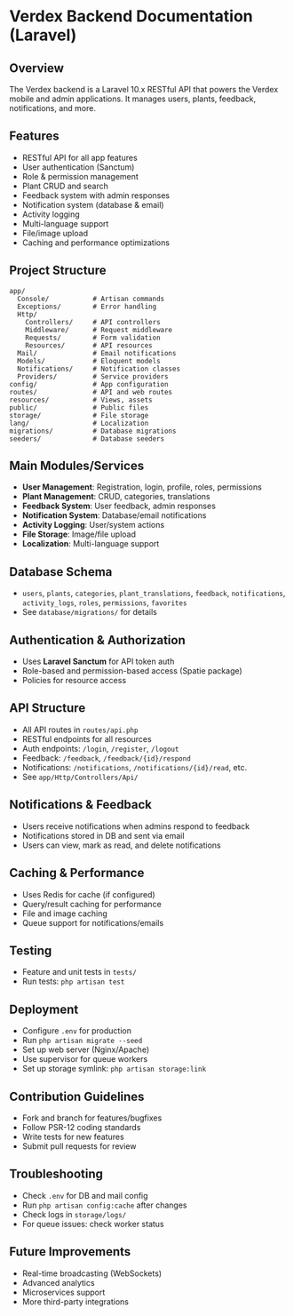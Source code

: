 # Verdex Backend Documentation (Laravel)

## Overview
The Verdex backend is a Laravel 10.x RESTful API that powers the Verdex mobile and admin applications. It manages users, plants, feedback, notifications, and more.

## Features
- RESTful API for all app features
- User authentication (Sanctum)
- Role & permission management
- Plant CRUD and search
- Feedback system with admin responses
- Notification system (database & email)
- Activity logging
- Multi-language support
- File/image upload
- Caching and performance optimizations

## Project Structure
```
app/
  Console/           # Artisan commands
  Exceptions/        # Error handling
  Http/
    Controllers/     # API controllers
    Middleware/      # Request middleware
    Requests/        # Form validation
    Resources/       # API resources
  Mail/              # Email notifications
  Models/            # Eloquent models
  Notifications/     # Notification classes
  Providers/         # Service providers
config/              # App configuration
routes/              # API and web routes
resources/           # Views, assets
public/              # Public files
storage/             # File storage
lang/                # Localization
migrations/          # Database migrations
seeders/             # Database seeders
```

## Main Modules/Services
- **User Management**: Registration, login, profile, roles, permissions
- **Plant Management**: CRUD, categories, translations
- **Feedback System**: User feedback, admin responses
- **Notification System**: Database/email notifications
- **Activity Logging**: User/system actions
- **File Storage**: Image/file upload
- **Localization**: Multi-language support

## Database Schema
- `users`, `plants`, `categories`, `plant_translations`, `feedback`, `notifications`, `activity_logs`, `roles`, `permissions`, `favorites`
- See `database/migrations/` for details

## Authentication & Authorization
- Uses **Laravel Sanctum** for API token auth
- Role-based and permission-based access (Spatie package)
- Policies for resource access

## API Structure
- All API routes in `routes/api.php`
- RESTful endpoints for all resources
- Auth endpoints: `/login`, `/register`, `/logout`
- Feedback: `/feedback`, `/feedback/{id}/respond`
- Notifications: `/notifications`, `/notifications/{id}/read`, etc.
- See `app/Http/Controllers/Api/`

## Notifications & Feedback
- Users receive notifications when admins respond to feedback
- Notifications stored in DB and sent via email
- Users can view, mark as read, and delete notifications

## Caching & Performance
- Uses Redis for cache (if configured)
- Query/result caching for performance
- File and image caching
- Queue support for notifications/emails

## Testing
- Feature and unit tests in `tests/`
- Run tests: `php artisan test`

## Deployment
- Configure `.env` for production
- Run `php artisan migrate --seed`
- Set up web server (Nginx/Apache)
- Use supervisor for queue workers
- Set up storage symlink: `php artisan storage:link`

## Contribution Guidelines
- Fork and branch for features/bugfixes
- Follow PSR-12 coding standards
- Write tests for new features
- Submit pull requests for review

## Troubleshooting
- Check `.env` for DB and mail config
- Run `php artisan config:cache` after changes
- Check logs in `storage/logs/`
- For queue issues: check worker status

## Future Improvements
- Real-time broadcasting (WebSockets)
- Advanced analytics
- Microservices support
- More third-party integrations 